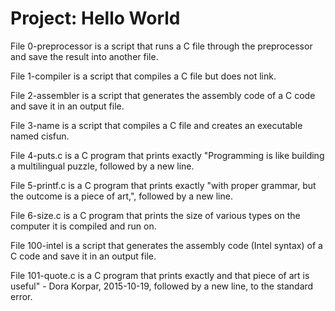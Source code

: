 # Project: Hello World

File 0-preprocessor is a script that runs a C file through the preprocessor and save the result into another file.

File 1-compiler is a script that compiles a C file but does not link.

File 2-assembler is a script that generates the assembly code of a C code and save it in an output file.

File 3-name is a script that compiles a C file and creates an executable named cisfun.

File 4-puts.c is a C program that prints exactly "Programming is like building a multilingual puzzle, followed by a new line.

File 5-printf.c is a C program that prints exactly "with proper grammar, but the outcome is a piece of art,", followed by a new line.

File 6-size.c is a C program that prints the size of various types on the computer it is compiled and run on.

File 100-intel is a script that generates the assembly code (Intel syntax) of a C code and save it in an output file.

File 101-quote.c is a C program that prints exactly and that piece of art is useful" - Dora Korpar, 2015-10-19, followed by a new line, to the standard error.
